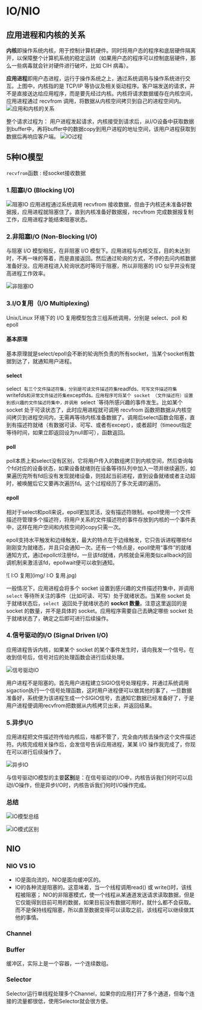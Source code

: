# IO/NIO

## 应用进程和内核的关系
**内核**即操作系统内核，用于控制计算机硬件。同时将用户态的程序和底层硬件隔离开，以保障整个计算机系统的稳定运转（如果用户态的程序可以控制底层硬件，那么一些病毒就会针对硬件进行破坏，比如 CIH 病毒）。

**应用进程**即用户态进程，运行于操作系统之上，通过系统调用与操作系统进行交互。上图中，内核指的是 TCP/IP 等协议及相关驱动程序。客户端发送的请求，并不是直接送达给应用程序，而是要先经过内核。内核将请求数据缓存在内核空间，应用进程通过 recvfrom 调用，将数据从内核空间拷贝到自己的进程空间内。
![应用和内核的关系](img/应用和内核的关系.jpg)

整个请求过程为： 用户进程发起请求，内核接受到请求后，从I/O设备中获取数据到buffer中，再将buffer中的数据copy到用户进程的地址空间，该用户进程获取到数据后再响应客户端。
![IO过程](img/IO过程.png)


## 5种IO模型
`recvfrom`函数 : 经socket接收数据

### 1.阻塞I/O (Blocking I/O)
![阻塞IO](img/阻塞IO.jpg)
应用进程通过系统调用 recvfrom 接收数据，但由于内核还未准备好数据报，应用进程就阻塞住了。直到内核准备好数据报，recvfrom 完成数据报复制工作，应用进程才能结束阻塞状态。

### 2.非阻塞I/O (Non-Blocking I/O)

与阻塞 I/O 模型相反，在非阻塞 I/O 模型下。应用进程与内核交互，目的未达到时，不再一味的等着，而是直接返回。然后通过轮询的方式，不停的去问内核数据准备好没。应用进程进入轮询状态时等同于阻塞，所以非阻塞的 I/O 似乎并没有提高进程工作效率。

![非阻塞IO](/Users/zz/coding/git_project/zhuanglegezhi/blog.github.io/Java/基础/img/非阻塞IO.jpg)

### 3.I/O复用（I/O Multiplexing)

Unix/Linux 环境下的 I/O 复用模型包含三组系统调用，分别是 select、poll 和 epoll

#### 基本原理

基本原理就是select/epoll会不断的轮询所负责的所有socket，当某个socket有数据到达了，就通知用户进程。

#### select

select` 有三个文件描述符集，分别是可读文件描述符集`readfds`、可写文件描述符集`writefds`和异常文件描述符集`exceptfds`。应用程序可将某个 socket （文件描述符）设置到感兴趣的文件描述符集中，并调用 `select `等待所感兴趣的事件发生。比如某个 socket 处于可读状态了，此时应用进程就可调用 recvfrom 函数把数据从内核空间拷贝到进程空间内，无需再等待内核准备数据了。调用后select函数会阻塞，直到有描述符就绪（有数据可读、可写、或者有except），或者超时（timeout指定等待时间，如果立即返回设为null即可），函数返回。

#### poll

poll本质上和select没有区别，它将用户传入的数组拷贝到内核空间，然后查询每个fd对应的设备状态，如果设备就绪则在设备等待队列中加入一项并继续遍历，如果遍历完所有fd后没有发现就绪设备，则挂起当前进程，直到设备就绪或者主动超时，被唤醒后它又要再次遍历fd。这个过程经历了多次无谓的遍历。

#### epoll

相对于select和poll来说，epoll更加灵活，没有描述符限制。epoll使用一个文件描述符管理多个描述符，将用户关系的文件描述符的事件存放到内核的一个事件表中，这样在用户空间和内核空间的copy只需一次。

epoll支持水平触发和边缘触发，最大的特点在于边缘触发，它只告诉进程哪些fd刚刚变为就绪态，并且只会通知一次。还有一个特点是，epoll使用“事件”的就绪通知方式，通过epollctl注册fd，一旦该fd就绪，内核就会采用类似callback的回调机制来激活该fd，epollwait便可以收到通知。

![ I:O 复用](img/ I:O 复用.jpg)

一般情况下，应用进程会将多个 socket 设置到感兴趣的文件描述符集中，并调用` select` 等待所关注的事件（比如可读、可写）处于就绪状态。当某些 socket 处于就绪状态后，`select `返回处于就绪状态的 **sockct 数量**。注意这里返回的是 socket 的数量，并不是具体的 socket。应用程序需要自己去确定哪些 socket 处于就绪状态了，确定之后即可进行后续操作。

### 4.信号驱动的I/O (Signal Driven I/O)

应用进程告诉内核，如果某个 socket 的某个事件发生时，请向我发一个信号。在收到信号后，信号对应的处理函数会进行后续处理。

![信号驱动IO](img/信号驱动IO.jpg)

用户进程不是阻塞的。首先用户进程建立SIGIO信号处理程序，并通过系统调用sigaction执行一个信号处理函数，这时用户进程便可以做其他的事了，一旦数据准备好，系统便为该进程生成一个SIGIO信号，去通知它数据已经准备好了，于是用户进程便调用recvfrom把数据从内核拷贝出来，并返回结果。

### 5.异步I/O

应用进程把文件描述符传给内核后，啥都不管了，完全由内核去操作这个文件描述符。内核完成相关操作后，会发信号告诉应用进程，某某 I/O 操作我完成了，你现在可以进行后续操作了。

![异步IO](img/异步IO.jpg)

与信号驱动IO模型的主要**区别**是：在信号驱动的I/O中，内核告诉我们何时可以启动I/O操作，但是异步I/O时，内核告诉我们何时I/O操作完成。

### 总结
![IO模型总结](img/IO模型总结.jpg)

![IO模式区别](img/IO模式区别.png)

## NIO

### NIO VS IO

- IO是面向流的，NIO是面向缓冲区的。
- IO的各种流是阻塞的。这意味着，当一个线程调用read() 或 write()时，该线程被阻塞； NIO的非阻塞模式，使一个线程从某通道发送请求读取数据，但是它仅能得到目前可用的数据，如果目前没有数据可用时，就什么都不会获取。而不是保持线程阻塞，所以直至数据变得可以读取之前，该线程可以继续做其他的事情。 

### Channel

### Buffer

缓冲区，实际上是一个容器，一个连续数组。

### Selector

Selector运行单线程处理多个Channel，如果你的应用打开了多个通道，但每个连接的流量都很低，使用Selector就会很方便。

